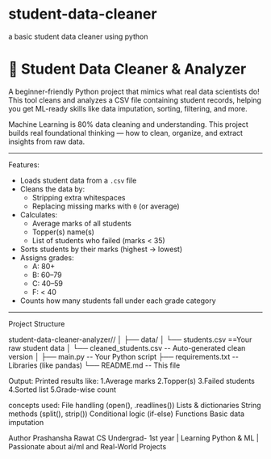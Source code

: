 # student-data-cleaner
a basic student data cleaner using python
# 🧼 Student Data Cleaner & Analyzer

A beginner-friendly Python project that mimics what real data scientists do!  
This tool cleans and analyzes a CSV file containing student records, helping you get ML-ready skills like data imputation, sorting, filtering, and more.

Machine Learning is 80% data cleaning and understanding.
This project builds real foundational thinking — how to clean, organize, and extract insights from raw data.

---

 Features:

- Loads student data from a `.csv` file
- Cleans the data by:
  - Stripping extra whitespaces
  - Replacing missing marks with `0` (or average)
- Calculates:
  - Average marks of all students
  -  Topper(s) name(s)
  -  List of students who failed (marks < 35)
- Sorts students by their marks (highest → lowest)
- Assigns grades:
  - A: 80+
  - B: 60–79
  - C: 40–59
  - F: < 40
- Counts how many students fall under each grade category

---

 Project Structure

student-data-cleaner-analyzer//
│
├── data/
│ └── students.csv ==Your raw student data
│ └── cleaned_students.csv -- Auto-generated clean version
│
├── main.py -- Your Python script
├── requirements.txt -- Libraries (like pandas)
└── README.md -- This file

 Output:
Printed results like:
1.Average marks
2.Topper(s)
3.Failed students
4.Sorted list
5.Grade-wise count

concepts used:
File handling (open(), .readlines())
Lists & dictionaries
String methods (split(), strip())
Conditional logic (if-else)
Functions
Basic data imputation

Author
Prashansha Rawat
 CS Undergrad- 1st year | Learning Python & ML | Passionate about ai/ml and Real-World Projects
